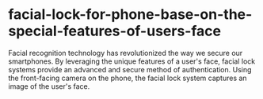 # facial-lock-for-phone-base-on-the-special-features-of-users-face
Facial recognition technology has revolutionized the way we secure our smartphones. By leveraging the unique features of a user's face, facial lock systems provide an advanced and secure method of authentication. Using the front-facing camera on the phone, the facial lock system captures an image of the user's face.  
